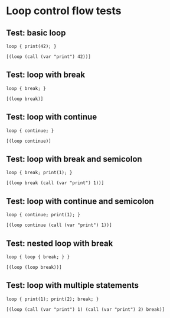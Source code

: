 # Loop control flow tests

## Test: basic loop
```zong-program
loop { print(42); }
```
```ast
[(loop (call (var "print") 42))]
```

## Test: loop with break
```zong-program
loop { break; }
```
```ast
[(loop break)]
```

## Test: loop with continue
```zong-program
loop { continue; }
```
```ast
[(loop continue)]
```

## Test: loop with break and semicolon
```zong-program
loop { break; print(1); }
```
```ast
[(loop break (call (var "print") 1))]
```

## Test: loop with continue and semicolon
```zong-program
loop { continue; print(1); }
```
```ast
[(loop continue (call (var "print") 1))]
```

## Test: nested loop with break
```zong-program
loop { loop { break; } }
```
```ast
[(loop (loop break))]
```

## Test: loop with multiple statements
```zong-program
loop { print(1); print(2); break; }
```
```ast
[(loop (call (var "print") 1) (call (var "print") 2) break)]
```